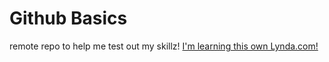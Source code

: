 # Github Basics
remote repo to help me test out my skillz!
[I'm learning this own Lynda.com!](http://www.lynda.com)
